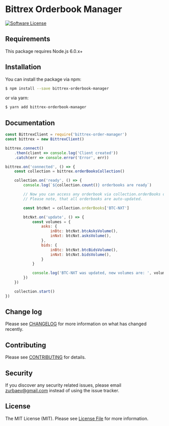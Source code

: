 # Bittrex Orderbook Manager

[![Software License][ico-license]](LICENSE.md)

## Requirements
This package requires Node.js 6.0.x+

## Installation

You can install the package via npm:

``` bash
$ npm install --save bittrex-orderbook-manager
```

or via yarn:

``` bash
$ yarn add bittrex-orderbook-manager
```

## Documentation

``` js
const BittrexClient = require('bittrex-order-manager')
const bittrex = new BittrexClient()

bittrex.connect()
    .then(client => console.log('Client created'))
    .catch(err => console.error('Error', err))

bittrex.on('connected', () => {
    const collection = bittrex.orderBooksCollection()

    collection.on('ready', () => {
        console.log(`${collection.count()} orderbooks are ready`)

        // Now you can access any orderbook via collection.orderBooks object.
        // Please note, that all orderbooks are auto-updated.

        const btcNxt = collection.orderBooks['BTC-NXT']

        btcNxt.on('update', () => {
            const volumes = {
                asks: {
                    inBtc: btcNxt.btcAsksVolume(),
                    inNxt: btcNxt.asksVolume(),
                },
                bids: {
                    inBtc: btcNxt.btcBidsVolume(),
                    inNxt: btcNxt.bidsVolume(),
                }
            }

            console.log('BTC-NXT was updated, new volumes are: ', volumes)
        })
    })

    collection.start()
})
```

## Change log

Please see [CHANGELOG](CHANGELOG.md) for more information on what has changed recently.

## Contributing

Please see [CONTRIBUTING](CONTRIBUTING.md) for details.

## Security

If you discover any security related issues, please email zurbaev@gmail.com instead of using the issue tracker.

## License

The MIT License (MIT). Please see [License File](LICENSE.md) for more information.

[ico-version]: https://poser.pugx.org/tzurbaev/bittrex-orderbook-manager/version?format=flat
[ico-license]: https://poser.pugx.org/tzurbaev/bittrex-orderbook-manager/license?format=flat

[link-npmjs]: https://npmjs.org/package/bittrex-orderbook-manager
[link-author]: https://github.com/tzurbaev
